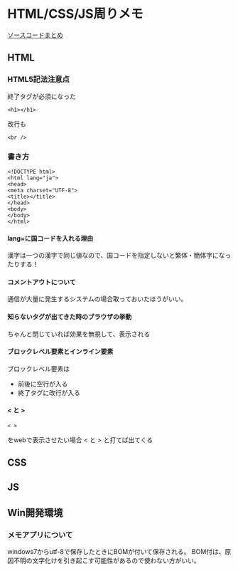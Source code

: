 # HTML/CSS/JS周りメモ

[ソースコードまとめ](./htdocs)

## HTML

### HTML5記法注意点
終了タグが必須になった
~~~~
<h1></h1>
~~~~

改行も
~~~~
<br />
~~~~


### 書き方
~~~~
<!DOCTYPE html>
<html lang="ja">
<head>
<meta charset="UTF-8">
<title></title>
</head>
<body>
</body>
</html>
~~~~

#### lang=に国コードを入れる理由
漢字は一つの漢字で同じ値なので、国コードを指定しないと繁体・簡体字になったりする！
#### コメントアウトについて
通信が大量に発生するシステムの場合取っておいたほうがいい。
#### 知らないタグが出てきた時のブラウザの挙動
ちゃんと閉じていれば効果を無視して、表示される
#### ブロックレベル要素とインライン要素
ブロックレベル要素は
+ 前後に空行が入る
+ 終了タグに改行が入る
#### &lt; と &gt;
~~~~
< >
~~~~
をwebで表示させたい場合
&lt; と &gt;
と打てば出てくる

## CSS

## JS




## Win開発環境
### メモアプリについて
windows7からutf-8で保存したときにBOMが付いて保存される。
BOM付は、原因不明の文字化けを引き起こす可能性があるので使わない方がいい。

